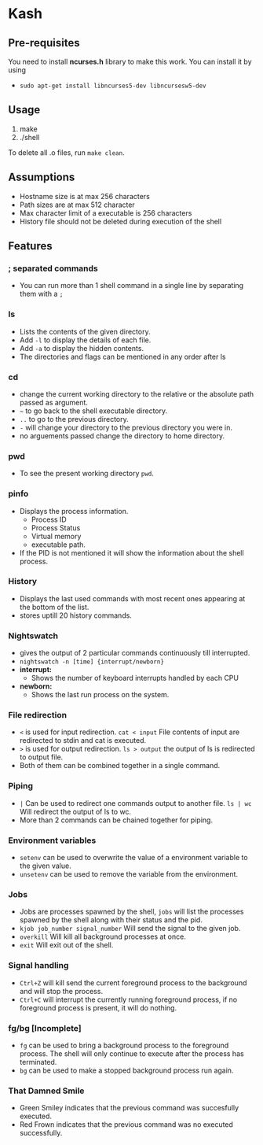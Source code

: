 # Kash

## Pre-requisites

You need to install **ncurses.h** library to make this work.
You can install it by using

- `sudo apt-get install libncurses5-dev libncursesw5-dev`

## Usage

1. make
2. ./shell

To delete all .o files, run `make clean`.

## Assumptions

* Hostname size is at max 256 characters
* Path sizes are at max 512 character
* Max character limit of a executable is 256 characters
* History file should not be deleted during execution of the shell

## Features

### ; separated commands

- You can run more than 1 shell command in  a single line by separating them with a `;`

### ls

- Lists the contents of the given directory.
- Add `-l` to display the details of each file.
- Add `-a` to display the hidden contents.
- The directories and flags can be mentioned in any order after ls

### cd

- change the current working directory to the relative or the absolute path passed as argument.
- `~` to go back to the shell executable directory.
- `..` to go to the previous directory.
- `-` will change your directory to the previous directory you were in.
- no arguements passed change the directory to home directory. 

### pwd

- To see the present working directory `pwd`.

### pinfo

- Displays the process information.
    - Process ID
    - Process Status
    - Virtual memory
    - executable path.
- If the PID is not mentioned it will show the information about the shell process.

### History

- Displays the last used commands with most recent ones appearing at the bottom of the list.
- stores uptill 20 history commands.

### Nightswatch

- gives the output of 2 particular commands continuously till interrupted.
- `nightswatch -n [time] {interrupt/newborn}`
- **interrupt:**
    - Shows the number of keyboard interrupts handled by each CPU
- **newborn:**
    - Shows the last run process on the system.

### File redirection

- `<` is used for input redirection. `cat < input` File contents of input are redirected to stdin and cat is executed.
- `>`  is used for output redirection. `ls > output` the output of ls is redirected to output file.
- Both of them can be combined together in a single command.

### Piping

- `|` Can be used to redirect one commands output to another file. `ls | wc` Will redirect the output of ls to wc.
- More than 2 commands can be chained together for piping.

### Environment variables

- `setenv` can be used to overwrite the value of a environment variable to the given value.
- `unsetenv` can be used to remove the variable from the environment.

### Jobs

- Jobs are processes spawned by the shell, `jobs` will list the processes spawned by the shell along with their status and the pid.
- `kjob job_number signal_number` Will send the signal to the given job.
- `overkill` Will kill all background processes at once.
- `exit` Will exit out of the shell.

### Signal handling

- `Ctrl+Z` will kill send the current foreground process to the background and will stop the process.
- `Ctrl+C` will interrupt the currently running foreground process, if no foreground process is present, it will do nothing.

### fg/bg [Incomplete]

- `fg` can be used to bring a background process to the foreground process. The shell will only continue to execute after the process has terminated.
- `bg` can be used to make a stopped background process run again.

### That Damned Smile

- Green Smiley indicates that the previous command was succesfully executed.
- Red Frown indicates that the previous command was no executed successfully.
